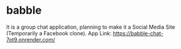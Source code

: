 # babble

It is a group chat application, planning to make it a Social Media Site (Temporarily a Facebook clone).
App Link: https://babble-chat-7ot9.onrender.com/
